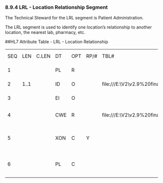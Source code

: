 ### 8.9.4 LRL - Location Relationship Segment

The Technical Steward for the LRL segment is Patient Administration.

The LRL segment is used to identify one location’s relationship to another location, the nearest lab, pharmacy, etc.

##HL7 Attribute Table - LRL - Location Relationship

|     |     |     |     |     |     |     |     |     |
| --- | --- | --- | --- | --- | --- | --- | --- | --- |
| SEQ | LEN | C.LEN | DT | OPT | RP/# | TBL# | ITEM# | ELEMENT NAME |
| 1 |  |  | PL | R |  |  | 00943 | Primary Key Value - LRL |
| 2 | 1..1 |  | ID | O |  | file:///E:\V2\v2.9%20final%20Nov%20from%20Frank\V29_CH02C_Tables.docx#HL70206[0206] | 00763 | Segment Action Code |
| 3 |  |  | EI | O |  |  | 00764 | Segment Unique Key |
| 4 |  |  | CWE | R |  | file:///E:\V2\v2.9%20final%20Nov%20from%20Frank\V29_CH02C_Tables.docx#HL70325[0325] | 01277 | Location Relationship ID |
| 5 |  |  | XON | C | Y |  | 01301 | Organizational Location Relationship Value |
| 6 |  |  | PL | C |  |  | 01292 | Patient Location Relationship Value |
